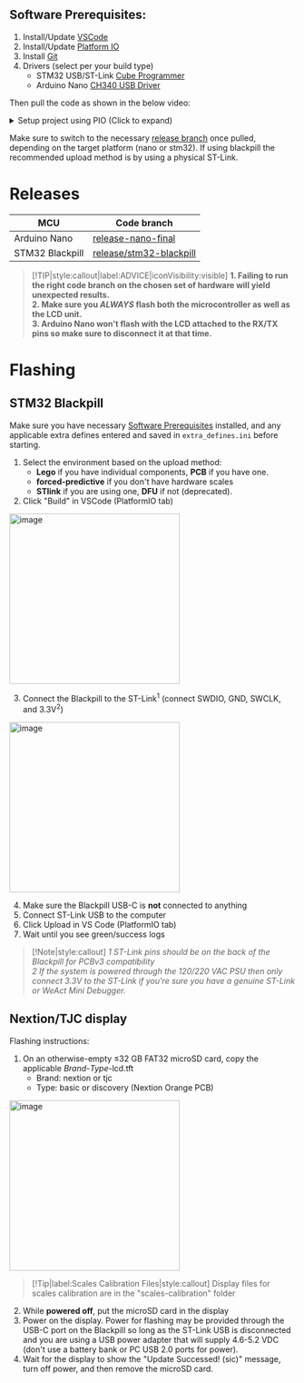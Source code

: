 ## Software Prerequisites:
1. Install/Update [VSCode](https://code.visualstudio.com/)
2. Install/Update [Platform IO](https://platformio.org/) 
3. Install [Git](https://www.git-scm.com/)
4. Drivers (select per your build type)
    * STM32 USB/ST-Link [Cube Programmer](https://www.st.com/en/development-tools/stm32cubeprog.html)
    * Arduino Nano [CH340 USB Driver](http://www.wch-ic.com/downloads/CH341SER_ZIP.html)

Then pull the code as shown in the below video:
<details>
<summary>Setup project using PIO (Click to expand)</summary>

[Platform IO](https://user-images.githubusercontent.com/109426580/193900425-15c42d9c-adf4-4073-aa46-34874528bf43.mp4 ':include :type=video controls width=70%')
</details>

Make sure to switch to the necessary [release branch](#Releases) once pulled, depending on the target platform (nano or stm32). If using blackpill the recommended upload method is by using a physical ST-Link.

# Releases

  MCU             |                               Code branch         
------------------|------------------------------------------------------------------------------------
  Arduino Nano    |[release-nano-final](https://github.com/Zer0-bit/gaggiuino/tree/release-nano-final)
  STM32 Blackpill |[release/stm32-blackpill](https://github.com/Zer0-bit/gaggiuino/tree/release/stm32-blackpill)

> [!TIP|style:callout|label:ADVICE|iconVisibility:visible]
> __1. Failing to run the right code branch on the chosen set of hardware will yield unexpected results.__   
> __2. Make sure you _ALWAYS_ flash both the microcontroller as well as the LCD unit.__   
> __3. Arduino Nano won't flash with the LCD attached to the RX/TX pins so make sure to disconnect it at that time.__

>

# Flashing

## STM32 Blackpill
  
Make sure you have necessary [Software Prerequisites](#software-prerequisites) installed, and any applicable extra defines entered and saved in `extra_defines.ini` before starting.

1. Select the environment based on the upload method:
    - **Lego** if you have individual components, **PCB** if you have one.
    - **forced-predictive** if you don't have hardware scales
    - **STlink** if you are using one, **DFU** if not (deprecated).
2. Click "Build" in VSCode (PlatformIO tab)

  <img width="300" alt="image" src="https://private-user-images.githubusercontent.com/117388662/289216600-9e089033-9489-4816-8477-698977b2ea60.png?jwt=eyJhbGciOiJIUzI1NiIsInR5cCI6IkpXVCJ9.eyJpc3MiOiJnaXRodWIuY29tIiwiYXVkIjoicmF3LmdpdGh1YnVzZXJjb250ZW50LmNvbSIsImtleSI6ImtleTEiLCJleHAiOjE3MDIwODEzMTAsIm5iZiI6MTcwMjA4MTAxMCwicGF0aCI6Ii8xMTczODg2NjIvMjg5MjE2NjAwLTllMDg5MDMzLTk0ODktNDgxNi04NDc3LTY5ODk3N2IyZWE2MC5wbmc_WC1BbXotQWxnb3JpdGhtPUFXUzQtSE1BQy1TSEEyNTYmWC1BbXotQ3JlZGVudGlhbD1BS0lBSVdOSllBWDRDU1ZFSDUzQSUyRjIwMjMxMjA5JTJGdXMtZWFzdC0xJTJGczMlMkZhd3M0X3JlcXVlc3QmWC1BbXotRGF0ZT0yMDIzMTIwOVQwMDE2NTBaJlgtQW16LUV4cGlyZXM9MzAwJlgtQW16LVNpZ25hdHVyZT02Mjc2NTFmZDVlNWJhM2ExYjVhOWZkNzhlMzNmYTJjZjFmZjBlZTNiMDFlZGY0M2MxYzdhYmEzMjhjYzU4OWNkJlgtQW16LVNpZ25lZEhlYWRlcnM9aG9zdCZhY3Rvcl9pZD0wJmtleV9pZD0wJnJlcG9faWQ9MCJ9.Bm8Er0F5N4gh7O3TCRYEPYRrlqOUqKkdy_YxeWzf50Q">

3. Connect the Blackpill to the ST-Link<sup>1</sup> (connect SWDIO, GND, SWCLK, and 3.3V<sup>2</sup>)

  <img width="300" alt="image" src="https://user-images.githubusercontent.com/117388662/262874364-c44f2eea-6a64-4731-adb8-a0c1a16089d6.png">

4. Make sure the Blackpill USB-C is **not** connected to anything
5. Connect ST-Link USB to the computer
6. Click Upload in VS Code (PlatformIO tab)
7. Wait until you see green/success logs

> [!Note|style:callout]
> *1 ST-Link pins should be on the back of the Blackpill for PCBv3 compatibility*  
> *2 If the system is powered through the 120/220 VAC PSU then only connect 3.3V to the ST-Link if you're sure you have a genuine ST-Link or WeAct Mini Debugger.*

## Nextion/TJC display

Flashing instructions:
1. On an otherwise-empty ≤32 GB FAT32 microSD card, copy the applicable *Brand*-*Type*-lcd.tft  
    - Brand: nextion or tjc  
    - Type: basic or discovery (Nextion Orange PCB)  

  <img width="300" alt="image" src="https://private-user-images.githubusercontent.com/117388662/289217784-3a204b92-879b-4f91-af6c-6c1ac7ac78de.png?jwt=eyJhbGciOiJIUzI1NiIsInR5cCI6IkpXVCJ9.eyJpc3MiOiJnaXRodWIuY29tIiwiYXVkIjoicmF3LmdpdGh1YnVzZXJjb250ZW50LmNvbSIsImtleSI6ImtleTEiLCJleHAiOjE3MDIwODIyNzksIm5iZiI6MTcwMjA4MTk3OSwicGF0aCI6Ii8xMTczODg2NjIvMjg5MjE3Nzg0LTNhMjA0YjkyLTg3OWItNGY5MS1hZjZjLTZjMWFjN2FjNzhkZS5wbmc_WC1BbXotQWxnb3JpdGhtPUFXUzQtSE1BQy1TSEEyNTYmWC1BbXotQ3JlZGVudGlhbD1BS0lBSVdOSllBWDRDU1ZFSDUzQSUyRjIwMjMxMjA5JTJGdXMtZWFzdC0xJTJGczMlMkZhd3M0X3JlcXVlc3QmWC1BbXotRGF0ZT0yMDIzMTIwOVQwMDMyNTlaJlgtQW16LUV4cGlyZXM9MzAwJlgtQW16LVNpZ25hdHVyZT01NTkyNDE2OGRhMDRkYzUyZDljZDJjNWFmZjMzYWEwNGI3OTU1MjJjZGM3NWQwNWM2MWVjYjRiZTUwY2FiNWVmJlgtQW16LVNpZ25lZEhlYWRlcnM9aG9zdCZhY3Rvcl9pZD0wJmtleV9pZD0wJnJlcG9faWQ9MCJ9.bKmlZyoGGMCknnkv_aacCRapDmy5FBJqQhT5qebq6tg">

  > [!Tip|label:Scales Calibration Files|style:callout]
  > Display files for scales calibration are in the "scales-calibration" folder
  
2. While **powered off**, put the microSD card in the display
3. Power on the display. Power for flashing may be provided through the USB-C port on the Blackpill so long as the ST-Link USB is disconnected and you are using a USB power adapter that will supply 4.6-5.2 VDC (don't use a battery bank or PC USB 2.0 ports for power).  
4. Wait for the display to show the "Update Successed! (sic)" message, turn off power, and then remove the microSD card.